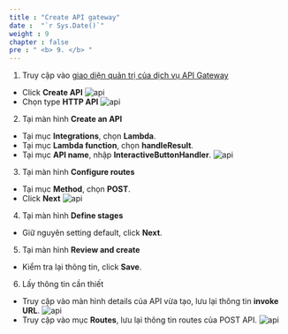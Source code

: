 ```yaml
---
title : "Create API gateway"
date :  "`r Sys.Date()`" 
weight : 9
chapter : false
pre : " <b> 9. </b> "
---
```

1.  Truy cập vào [giao diện quản trị của dịch vụ API Gateway](https://us-east-1.console.aws.amazon.com/apigateway)
  + Click **Create API**
  ![api](/images/apigateway/001.png)
  + Chọn type **HTTP API**
  ![api](/images/apigateway/002.png)
2. Tại màn hình **Create an API**
  + Tại mục **Integrations**, chọn **Lambda**.
  + Tại mục **Lambda function**, chọn **handleResult**.
  + Tại mục **API name**, nhập **InteractiveButtonHandler**.
  ![api](/images/apigateway/003.png)

3. Tại màn hình **Configure routes**
  + Tại mục **Method**, chọn **POST**.
  + Click **Next**
  ![api](/images/apigateway/004.png)

4. Tại màn hình **Define stages**
  + Giữ nguyên setting default, click **Next**.

5. Tại màn hình **Review and create**
  + Kiểm tra lại thông tin, click **Save**.

6. Lấy thông tin cần thiết
  + Truy cập vào màn hình details của API vừa tạo, lưu lại thông tin **invoke URL**.
  ![api](/images/apigateway/005.png)
  + Truy cập vào mục **Routes**, lưu lại thông tin routes của POST API.
  ![api](/images/apigateway/006.png)